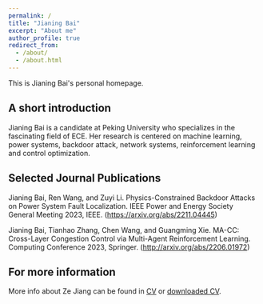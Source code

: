 ```yaml
---
permalink: /
title: "Jianing Bai"
excerpt: "About me"
author_profile: true
redirect_from: 
  - /about/
  - /about.html
---
```


This is Jianing Bai's personal homepage. 

## A short introduction
Jianing Bai is a candidate at Peking University who specializes in the fascinating field of ECE. Her research is centered on machine learning, power systems, backdoor attack, network systems, reinforcement learning and control optimization.

## Selected Journal Publications
Jianing Bai, Ren Wang, and Zuyi Li. Physics-Constrained Backdoor Attacks on Power System Fault Localization. IEEE Power and Energy Society General Meeting 2023, IEEE. (https://arxiv.org/abs/2211.04445)

Jianing Bai, Tianhao Zhang, Chen Wang, and Guangming Xie. MA-CC: Cross-Layer Congestion Control via Multi-Agent Reinforcement Learning. Computing Conference 2023, Springer. (http://arxiv.org/abs/2206.01972)

## For more information
More info about Ze Jiang can be found in [CV](https://jnbai517.github.io/cv/) or [downloaded CV](http://jnbai517.github.io/files/JianingBai_CV.pdf).

